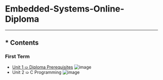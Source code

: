 # Embedded-Systems-Online-Diploma
---
## * Contents

### First Term 
 - [Unit 1 ➯ Diploma Prerequisites](https://github.com/Moataz-Elhawary/Mastering-Embedded-System.git) ![image](https://github.com/Moataz-Elhawary/Mastering-Embedded-System/assets/125892441/e5d928be-6ae0-4d92-916a-c20265d0c81a)
 - Unit 2 ➯ C Programming ![image](https://progress-bar.dev/28/?title=progress)

